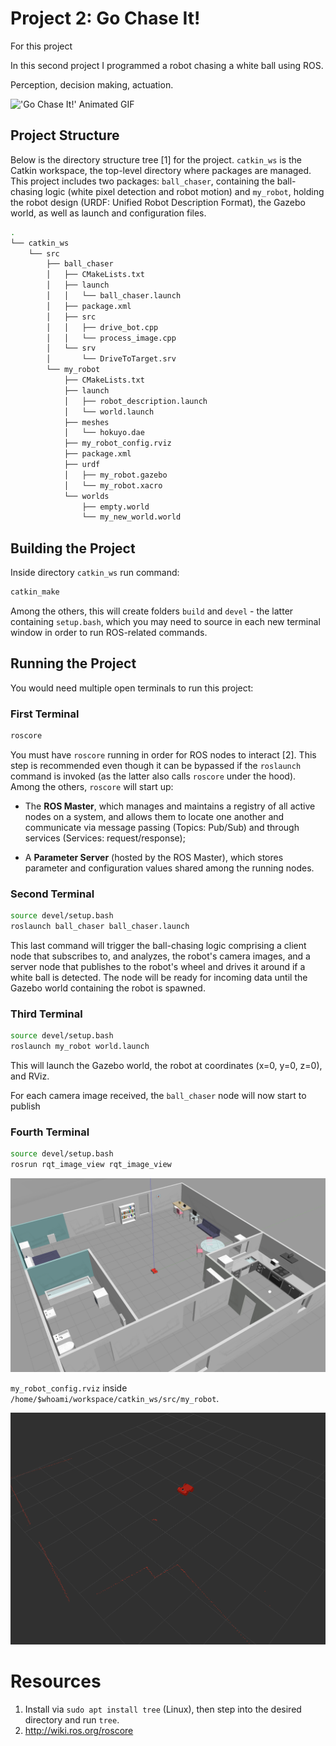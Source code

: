 # Project 2: Go Chase It!



For this project

In this second project I programmed a robot chasing a white ball using ROS.

Perception, decision making, actuation.

!['Go Chase It!' Animated GIF](./img/mov2.gif)

## Project Structure

Below is the directory structure tree [1] for the project. `catkin_ws` is the Catkin workspace, the top-level directory where packages are managed. This project includes two packages: `ball_chaser`, containing  the ball-chasing logic (white pixel detection and robot motion) and `my_robot`, holding the robot design (URDF: Unified Robot Description Format), the Gazebo world, as well as launch and configuration files.

```bash
.
└── catkin_ws
    └── src
        ├── ball_chaser
        │   ├── CMakeLists.txt
        │   ├── launch
        │   │   └── ball_chaser.launch
        │   ├── package.xml
        │   ├── src
        │   │   ├── drive_bot.cpp
        │   │   └── process_image.cpp
        │   └── srv
        │       └── DriveToTarget.srv
        └── my_robot
            ├── CMakeLists.txt
            ├── launch
            │   ├── robot_description.launch
            │   └── world.launch
            ├── meshes
            │   └── hokuyo.dae
            ├── my_robot_config.rviz
            ├── package.xml
            ├── urdf
            │   ├── my_robot.gazebo
            │   └── my_robot.xacro
            └── worlds
                ├── empty.world
                └── my_new_world.world
```

## Building the Project

Inside directory `catkin_ws` run command:

```bash
catkin_make
```

Among the others, this will create folders `build` and `devel` - the latter containing `setup.bash`, which you may need to source in each new terminal window in order to run ROS-related commands.

## Running the Project

You would need multiple open terminals to run this project:

### First Terminal

```bash
roscore
```

You must have `roscore` running in order for ROS nodes to interact [2]. This step is recommended even though it can be bypassed if the `roslaunch` command is invoked (as the latter also calls `roscore` under the hood). Among the others, `roscore` will start up:

- The __ROS Master__, which manages and maintains a registry of all active nodes on a system, and allows them to locate one another and communicate via message passing (Topics: Pub/Sub) and through services (Services: request/response);

- A __Parameter Server__ (hosted by the ROS Master), which stores parameter and configuration values shared among the running nodes.

### Second Terminal

```bash
source devel/setup.bash
roslaunch ball_chaser ball_chaser.launch
```

This last command will trigger the ball-chasing logic comprising a client node that subscribes to, and analyzes, the robot's camera images, and a server node that publishes to the robot's wheel and drives it around if a white ball is detected. The node will be ready for incoming data until the Gazebo world containing the robot is spawned.

### Third Terminal

```bash
source devel/setup.bash
roslaunch my_robot world.launch
```

This will launch the Gazebo world, the robot at coordinates (x=0, y=0, z=0), and RViz.

For each camera image received, the `ball_chaser` node will now start to publish 

### Fourth Terminal

```bash
source devel/setup.bash
rosrun rqt_image_view rqt_image_view
```

![My World](./img/img2.png)

`my_robot_config.rviz` inside `/home/$whoami/workspace/catkin_ws/src/my_robot`.

![RViz Lidar View](./img/img3.png)

# Resources

1. Install via `sudo apt install tree` (Linux), then step into the desired directory and run `tree`.
2. http://wiki.ros.org/roscore

